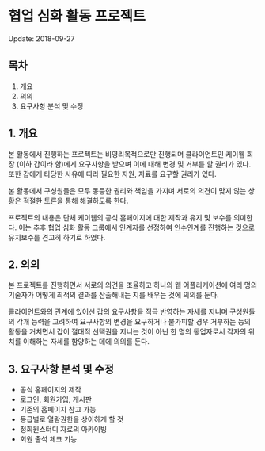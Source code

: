 # 협업 심화 활동 프로젝트

Update: 2018-09-27

## 목차
1. 개요
2. 의의
3. 요구사항 분석 및 수정

## 1. 개요

본 활동에서 진행하는 프로젝트는 비영리목적으로만 진행되며 클라이언트인 케이웹 회장 (이하 갑이라 함)에게 요구사항을 받으며 이에 대해 변경 및 거부를 할 권리가 있다. 또한 갑에게 타당한 사유에 따라 필요한 자원, 자료를 요구할 권리가 있다.

본 활동에서 구성원들은 모두 동등한 권리와 책임을 가지며 서로의 의견이 맞지 않는 상황은 적절한 토론을 통해 해결하도록 한다.

프로젝트의 내용은 단체 케이웹의 공식 홈페이지에 대한 제작과 유지 및 보수를 의미한다. 이는 추후 협업 심화 활동 그룹에서 인계자를 선정하여 인수인계를 진행하는 것으로 유지보수를 견고히 하기로 하였다.


## 2. 의의

본 프로젝트를 진행하면서 서로의 의견을 조율하고 하나의 웹 어플리케이션에 여러 명의 기술자가 어떻게 최적의 결과를 산출해내는 지를 배우는 것에 의의를 둔다.

클라이언트와의 관계에 있어선 갑의 요구사항을 적극 반영하는 자세를 지니며 구성원들의 각개 능력을 고려하여 요구사항의 변경을 요구하거나 불가피할 경우 거부하는 등의 활동을 거치면서 갑이 절대적 선택권을 지니는 것이 아닌 한 명의 동업자로서 각자의 위치를 이해하는 자세를 함양하는 데에 의의를 둔다.

## 3. 요구사항 분석 및 수정

 - 공식 홈페이지의 제작
 - 로그인, 회원가입, 게시판
 - 기존의 홈페이지 참고 가능
 - 등급별로 열람권한을 상이하게 할 것
 - 정회원스터디 자료의 아카이빙
 - 회원 출석 체크 기능
 